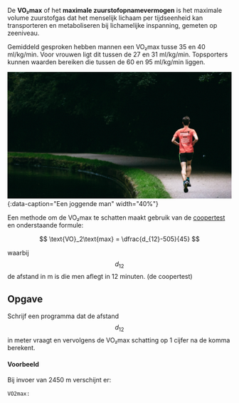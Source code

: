 De **VO₂max** of het **maximale zuurstofopnamevermogen** is het maximale volume zuurstofgas dat het menselijk lichaam per tijdseenheid kan transporteren en metaboliseren bij lichamelijke inspanning, gemeten op zeeniveau. 

Gemiddeld gesproken hebben mannen een VO₂max tusse 35 en 40 ml/kg/min. Voor vrouwen ligt dit tussen de 27 en 31 ml/kg/min. Topsporters kunnen waarden bereiken die tussen de 60 en 95 ml/kg/min liggen.

![running](media/running.jpg "Een joggende man"){:data-caption="Een joggende man" width="40%"}

Een methode om de VO₂max te schatten maakt gebruik van de <a href='https://nl.wikipedia.org/wiki/Coopertest' target='_blank'>coopertest</a> en onderstaande formule:

$$
\text{VO}_2\text{max} = \dfrac{d_{12}-505}{45}
$$

waarbij $$d_{12}$$ de afstand in m is die men aflegt in 12 minuten. (de coopertest)

## Opgave
Schrijf een programma dat de afstand $$d_{12}$$ in meter vraagt en vervolgens de VO₂max schatting op 1 cijfer na de komma berekent.

#### Voorbeeld
Bij invoer van 2450 m verschijnt er:
```
VO2max: 
```